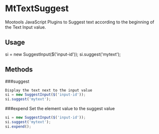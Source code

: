 # MtTextSuggest

Mootools JavaScript Plugins to Suggest text according to the beginning of the
Text Input value.

## Usage 
si = new SuggestInput($('input-id'));
si.suggest('mytext');

## Methods
###suggest
```js
Display the text next to the input value
si = new SuggestInput($('input-id'));
si.suggest('mytext');
```

###expend
Set the element value to the suggest value
```js
si = new SuggestInput($('input-id'));
si.suggest('mytext');
si.expend();
```
